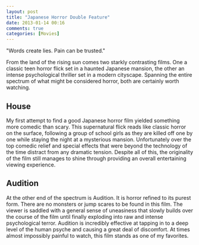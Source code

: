 ```yaml
---
layout: post
title: "Japanese Horror Double Feature"
date: 2013-01-14 00:16
comments: true
categories: [Movies]
---
```


"Words create lies. Pain can be trusted."

From the land of the rising sun comes two starkly contrasting films. One a classic teen horror flick set in a haunted Japanese mansion, the other an intense psychological thriller set in a modern cityscape. Spanning the entire spectrum of what might be considered horror, both are certainly worth watching.

## House
My first attempt to find a good Japanese horror film yielded something more comedic than scary. This supernatural flick reads like classic horror on the surface, following a group of school girls as they are killed off one by one while staying the night at a mysterious mansion. Unfortunately over the top comedic relief and special effects that were beyond the technology of the time distract from any dramatic tension. Despite all of this, the originality of the film still manages to shine through providing an overall entertaining viewing experience.

## Audition
At the other end of the spectrum is Audition. It is horror refined to its purest form. There are no monsters or jump scares to be found in this film. The viewer is saddled with a general sense of uneasiness that slowly builds over the course of the film until finally exploding into raw and intense psychological terror. Audition is incredibly effective at tapping in to a deep level of the human psyche and causing a great deal of discomfort. At times almost impossibly painful to watch, this film stands as one of my favorites.

